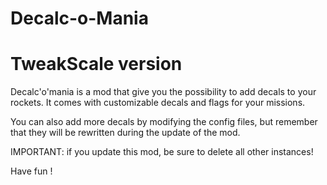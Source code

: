 # Decalc-o-Mania
# TweakScale version
Decalc'o'mania is a mod that give you the possibility to add decals to your rockets.
It comes with customizable decals and flags for your missions.

You can also add more decals by modifying the config files, but remember that they will be rewritten during the update of the mod.

IMPORTANT: if you update this mod, be sure to delete all other instances!


Have fun !
